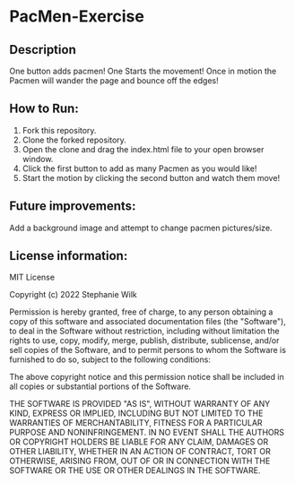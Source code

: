 # PacMen-Exercise
## Description
One button adds pacmen! One Starts the movement! Once in motion the Pacmen will wander the page and bounce off the edges!
## How to Run: 
1. Fork this repository.
2. Clone the forked repository.
3. Open the clone and drag the index.html file to your open browser window.
4. Click the first button to add as many Pacmen as you would like!
5. Start the motion by clicking the second button and watch them move!
## Future improvements: 
Add a background image and attempt to change pacmen pictures/size.
## License information: 
MIT License

Copyright (c) 2022 Stephanie Wilk

Permission is hereby granted, free of charge, to any person obtaining a copy
of this software and associated documentation files (the "Software"), to deal
in the Software without restriction, including without limitation the rights
to use, copy, modify, merge, publish, distribute, sublicense, and/or sell
copies of the Software, and to permit persons to whom the Software is
furnished to do so, subject to the following conditions:

The above copyright notice and this permission notice shall be included in all
copies or substantial portions of the Software.

THE SOFTWARE IS PROVIDED "AS IS", WITHOUT WARRANTY OF ANY KIND, EXPRESS OR
IMPLIED, INCLUDING BUT NOT LIMITED TO THE WARRANTIES OF MERCHANTABILITY,
FITNESS FOR A PARTICULAR PURPOSE AND NONINFRINGEMENT. IN NO EVENT SHALL THE
AUTHORS OR COPYRIGHT HOLDERS BE LIABLE FOR ANY CLAIM, DAMAGES OR OTHER
LIABILITY, WHETHER IN AN ACTION OF CONTRACT, TORT OR OTHERWISE, ARISING FROM,
OUT OF OR IN CONNECTION WITH THE SOFTWARE OR THE USE OR OTHER DEALINGS IN THE
SOFTWARE.
